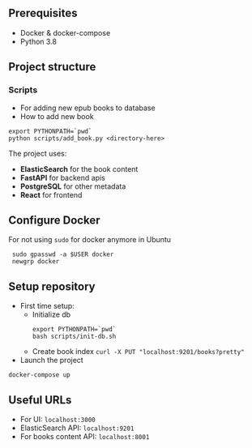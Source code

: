## Prerequisites
- Docker & docker-compose
- Python 3.8

## Project structure
### Scripts
- For adding new epub books to database
- How to add new book 
```
export PYTHONPATH=`pwd`
python scripts/add_book.py <directory-here>
```
The project uses:
- **ElasticSearch** for the book content 
- **FastAPI** for backend apis
- **PostgreSQL** for other metadata
- **React** for frontend

## Configure Docker
For not using `sudo` for docker anymore in Ubuntu
```
 sudo gpasswd -a $USER docker
 newgrp docker
```

## Setup repository
- First time setup: 
  - Initialize db
    ```
    export PYTHONPATH=`pwd`
    bash scripts/init-db.sh
    ```
  - Create book index `curl -X PUT "localhost:9201/books?pretty"`
- Launch the project
```
docker-compose up
```

## Useful URLs
- For UI: `localhost:3000`
- ElasticSearch API: `localhost:9201`
- For books content API: `localhost:8001`